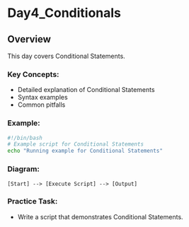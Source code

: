 # Day4_Conditionals

## Overview
This day covers Conditional Statements.

### Key Concepts:
- Detailed explanation of Conditional Statements
- Syntax examples
- Common pitfalls

### Example:
```bash
#!/bin/bash
# Example script for Conditional Statements
echo "Running example for Conditional Statements"
```

### Diagram:
```
[Start] --> [Execute Script] --> [Output]
```

### Practice Task:
- Write a script that demonstrates Conditional Statements.
